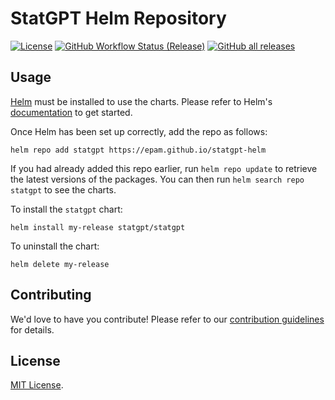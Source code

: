 # StatGPT Helm Repository

[![License](https://img.shields.io/github/license/epam/statgpt-helm?color=blue&labelColor=2B3137)](https://github.com/epam/statgpt-helm/blob/main/LICENSE)
[![GitHub Workflow Status (Release)](https://img.shields.io/github/actions/workflow/status/epam/statgpt-helm/release.yaml?logo=github&label=Release%20Charts&logoColor=959DA5&labelColor=2B3137&color=30C151)](https://github.com/epam/statgpt-helm/actions/workflows/release.yaml)
[![GitHub all releases](https://img.shields.io/github/downloads/epam/statgpt-helm/total?logo=github&label=Chart%20Downloads&logoColor=959DA5&labelColor=2B3137&color=30C151)](https://github.com/epam/statgpt-helm/releases)

## Usage

[Helm](https://helm.sh) must be installed to use the charts. Please refer to Helm's [documentation](https://helm.sh/docs) to get started.

Once Helm has been set up correctly, add the repo as follows:

```console
helm repo add statgpt https://epam.github.io/statgpt-helm
```

If you had already added this repo earlier, run `helm repo update` to retrieve the latest versions of the packages. You can then run `helm search repo statgpt` to see the charts.

To install the `statgpt` chart:

```console
helm install my-release statgpt/statgpt
```

To uninstall the chart:

```console
helm delete my-release
```

## Contributing

<!-- Keep full URL links to repo files because this README syncs from main to gh-pages.  -->
We'd love to have you contribute! Please refer to our [contribution guidelines](https://github.com/epam/statgpt-helm/blob/main/CONTRIBUTING.md) for details.

## License

<!-- Keep full URL links to repo files because this README syncs from main to gh-pages.  -->
[MIT License](https://github.com/epam/statgpt-helm/blob/main/LICENSE).
